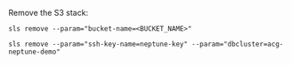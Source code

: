 Remove the S3 stack:
```
sls remove --param="bucket-name=<BUCKET_NAME>"
```

```
sls remove --param="ssh-key-name=neptune-key" --param="dbcluster=acg-neptune-demo"
```